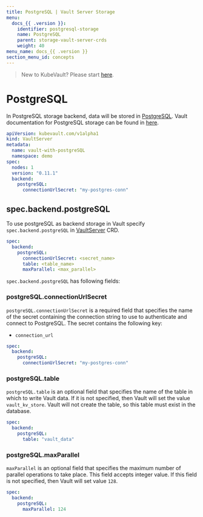 ```yaml
---
title: PostgreSQL | Vault Server Storage
menu:
  docs_{{ .version }}:
    identifier: postgresql-storage
    name: PostgreSQL
    parent: storage-vault-server-crds
    weight: 40
menu_name: docs_{{ .version }}
section_menu_id: concepts
---
```


> New to KubeVault? Please start [here](/docs/concepts/README.md).

# PostgreSQL

In PostgreSQL storage backend, data will be stored in [PostgreSQL](https://www.postgresql.org/). Vault documentation for PostgreSQL storage can be found in [here](https://www.vaultproject.io/docs/configuration/storage/postgresql.html).

```yaml
apiVersion: kubevault.com/v1alpha1
kind: VaultServer
metadata:
  name: vault-with-postgreSQL
  namespace: demo
spec:
  nodes: 1
  version: "0.11.1"
  backend:
    postgreSQL:
      connectionUrlSecret: "my-postgres-conn"
```

## spec.backend.postgreSQL

To use postgreSQL as backend storage in Vault specify `spec.backend.postgreSQL` in [VaultServer](/docs/concepts/vault-server-crds/vaultserver.md) CRD.

```yaml
spec:
  backend:
    postgreSQL:
      connectionUrlSecret: <secret_name>
      table: <table_name>
      maxParallel: <max_parallel>
```

`spec.backend.postgreSQL` has following fields:

### postgreSQL.connectionUrlSecret

`postgreSQL.connectionUrlSecret` is a required field that specifies the name of the secret containing the connection string to use to authenticate and connect to PostgreSQL. The secret contains the following key:

- `connection_url`

```yaml
spec:
  backend:
    postgreSQL:
      connectionUrlSecret: "my-postgres-conn"
```

### postgreSQL.table

`postgreSQL.table` is an optional field that specifies the name of the table in which to write Vault data. If it is not specified, then Vault will set the value `vault_kv_store`. Vault will not create the table, so this table must exist in the database.

```yaml
spec:
  backend:
    postgreSQL:
      table: "vault_data"
```

### postgreSQL.maxParallel

`maxParallel` is an optional field that specifies the maximum number of parallel operations to take place. This field accepts integer value. If this field is not specified, then Vault will set value `128`.

```yaml
spec:
  backend:
    postgreSQL:
      maxParallel: 124
```

